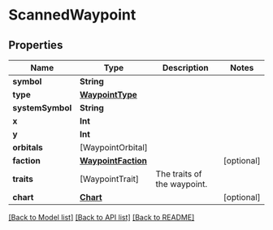 # ScannedWaypoint

## Properties
Name | Type | Description | Notes
------------ | ------------- | ------------- | -------------
**symbol** | **String** |  | 
**type** | [**WaypointType**](WaypointType.md) |  | 
**systemSymbol** | **String** |  | 
**x** | **Int** |  | 
**y** | **Int** |  | 
**orbitals** | [WaypointOrbital] |  | 
**faction** | [**WaypointFaction**](WaypointFaction.md) |  | [optional] 
**traits** | [WaypointTrait] | The traits of the waypoint. | 
**chart** | [**Chart**](Chart.md) |  | [optional] 

[[Back to Model list]](../README.md#documentation-for-models) [[Back to API list]](../README.md#documentation-for-api-endpoints) [[Back to README]](../README.md)


